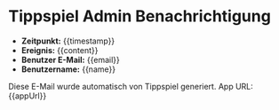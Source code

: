 # Tippspiel Admin Benachrichtigung

- **Zeitpunkt:** {{timestamp}}
- **Ereignis:** {{content}}
- **Benutzer E-Mail:** {{email}}
- **Benutzername:** {{name}}

Diese E-Mail wurde automatisch von Tippspiel generiert.
App URL: {{appUrl}}
